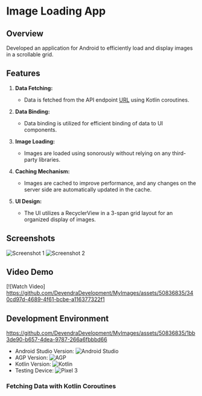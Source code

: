 # Image Loading App

## Overview

Developed an application for Android to efficiently load and display images in a scrollable
grid.

## Features

1. **Data Fetching:**
   - Data is fetched from the API endpoint [URL](https://acharyaprashant.org/api/v2/content/misc/media-coverages?limit=100) using Kotlin coroutines.

2. **Data Binding:**
   - Data binding is utilized for efficient binding of data to UI components.

3. **Image Loading:**
   - Images are loaded using sonorously without relying on any third-party libraries.

4. **Caching Mechanism:**
   - Images are cached to improve performance, and any changes on the server side are automatically updated in the cache.

5. **UI Design:**
   - The UI utilizes a RecyclerView in a 3-span grid layout for an organized display of images.

## Screenshots

![Screenshot 1](screenshots/screenshot1.png)
![Screenshot 2](screenshots/screenshot2.png)

## Video Demo

[![Watch Video]
https://github.com/DevendraDevelopment/MyImages/assets/50836835/340cd97d-4689-4f61-bcbe-a116377322f1


## Development Environment


https://github.com/DevendraDevelopment/MyImages/assets/50836835/1bb3de90-b657-4dea-9787-266a6fbbbd66


- Android Studio Version: ![Android Studio](https://img.shields.io/badge/Android%20Studio-Iguana%202023.2.1%20Patch%202-blue)
- AGP Version: ![AGP](https://img.shields.io/badge/AGP-8.3.2-blue)
- Kotlin Version: ![Kotlin](https://img.shields.io/badge/Kotlin-1.9.23-blue)
- Testing Device: ![Pixel 3](https://img.shields.io/badge/Testing%20Device-Pixel%203-green)

### Fetching Data with Kotlin Coroutines
